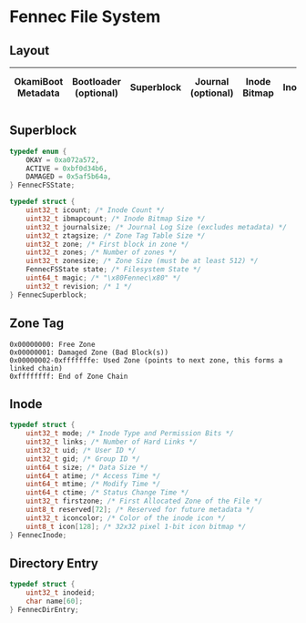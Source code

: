 # Fennec File System

## Layout
| OkamiBoot Metadata | Bootloader (optional) | Superblock | Journal (optional) | Inode Bitmap | Inodes | Zone Tag Table | Zones |
|--------------------|-----------------------|------------|--------------------|--------------|--------|----------------|-------|

## Superblock
```c
typedef enum {
    OKAY = 0xa072a572,
    ACTIVE = 0xbf0d34b6,
    DAMAGED = 0x5af5b64a,
} FennecFSState;

typedef struct {
    uint32_t icount; /* Inode Count */
    uint32_t ibmapcount; /* Inode Bitmap Size */
    uint32_t journalsize; /* Journal Log Size (excludes metadata) */
    uint32_t ztagsize; /* Zone Tag Table Size */
    uint32_t zone; /* First block in zone */
    uint32_t zones; /* Number of zones */
    uint32_t zonesize; /* Zone Size (must be at least 512) */
    FennecFSState state; /* Filesystem State */
    uint64_t magic; /* "\x80Fennec\x80" */
    uint32_t revision; /* 1 */
} FennecSuperblock;
```

## Zone Tag
```
0x00000000: Free Zone
0x00000001: Damaged Zone (Bad Block(s))
0x00000002-0xfffffffe: Used Zone (points to next zone, this forms a linked chain)
0xffffffff: End of Zone Chain
```

## Inode
```c
typedef struct {
    uint32_t mode; /* Inode Type and Permission Bits */
    uint32_t links; /* Number of Hard Links */
    uint32_t uid; /* User ID */
    uint32_t gid; /* Group ID */
    uint64_t size; /* Data Size */
    uint64_t atime; /* Access Time */
    uint64_t mtime; /* Modify Time */
    uint64_t ctime; /* Status Change Time */
    uint32_t firstzone; /* First Allocated Zone of the File */
    uint8_t reserved[72]; /* Reserved for future metadata */
    uint32_t iconcolor; /* Color of the inode icon */
    uint8_t icon[128]; /* 32x32 pixel 1-bit icon bitmap */
} FennecInode;
```

## Directory Entry
```c
typedef struct {
    uint32_t inodeid;
    char name[60];
} FennecDirEntry;
```